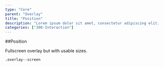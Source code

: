 ```yaml
---
type: "Core"
parent: "Overlay"
title: "Position"
description: "Lorem ipsum dolor sit amet, consectetur adipiscing elit. Nunc tempus laoreet leo sit amet iaculis."
categories: ["300-Interaction"]
---
```


##Position

Fullscreen overlay but with usable sizes.

`.overlay--screen`

<demo>
  <demovanilla src="inline/demo/overlay/position">
  </demovanilla>
</demo>
